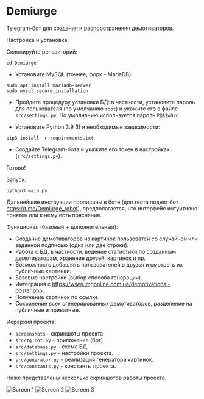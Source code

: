 # Demiurge

Telegram-бот для создания и распространения демотиваторов.

Настройка и установка:

Склонируйте репозиторий:

```git clone git@github.com:notdenied/Demiurge.git
cd Demiurge
```

- Установите MySQL (точнее, форк - MariaDB):

```sudo apt update
sudo apt install mariadb-server
sudo mysql_secure_installation
```

- Пройдите процедуру установки БД: в частности, установите пароль для пользователя (по умолчанию ```root```) и укажите его в файле ```src/settings.py```.
По умолчанию используется пароль ```P@$$w0rd```.

- Установите Python 3.9 (!) и необходимые зависимости:

```sudo apt install python3.9
pip3 install -r requirements.txt
```

- Создайте Telegram-бота и укажите его токен в настройках (```src/settings.py```).

Готово!

Запуск:

```python3 main.py```

Дальнейшие инструкции прописаны в боте (для теста поднят бот <https://t.me/Demiurge_robot>), предполагается, что интерфейс интуитивно понятен или к нему есть пояснения.

Функционал (базовый + дополнительный):

- Cоздание демотиваторов из картинок пользоватей со случайной или заданной подписью (одна или две строки).
- Работа с БД, в частности, ведение статистики по созданным демотиваторам, хранение друзей, картинок и пр.
- Возможность добавлять пользователей в друзья и смотреть их публичные картинки.
- Базовые настройки (выбор способа генерации).
- Интеграция с <https://www.imgonline.com.ua/demotivational-poster.php>.
- Получение картинок по ссылке.
- Сохранение всех сгенерированных демотиваторов, разделение на публичные и приватные.

Иерархия проекта:

- ```screenshots``` - скриншоты проекта.
- ```src/tg_bot.py``` - приложение (бот).
- ```src/database.py``` - схема БД.
- ```src/settings.py``` - настройки проекта.
- ```src/generator.py``` - реализация генератора картинок.
- ```src/constants.py``` - константы проекта.

Ниже представлены несколько скриншотов работы проекта.

![Screen 1](screenshots/1.png "Создание картинок.")
![Screen 2](screenshots/2.png "Добавление друзей и просмотр их творений.")
![Screen 3](screenshots/3.png "Настройки, просмотр и редактирование настроек своих картинок.")

